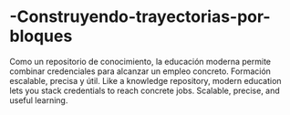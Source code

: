 # -Construyendo-trayectorias-por-bloques
Como un repositorio de conocimiento, la educación moderna permite combinar credenciales para alcanzar un empleo concreto. Formación escalable, precisa y útil.
Like a knowledge repository, modern education lets you stack credentials to reach concrete jobs. Scalable, precise, and useful learning.
